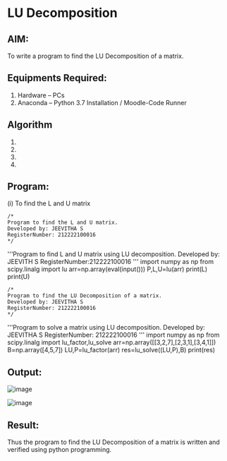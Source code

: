 # LU Decomposition 

## AIM:
To write a program to find the LU Decomposition of a matrix.

## Equipments Required:
1. Hardware – PCs
2. Anaconda – Python 3.7 Installation / Moodle-Code Runner

## Algorithm
1. 
2. 
3. 
4. 

## Program:
(i) To find the L and U matrix
```
/*
Program to find the L and U matrix.
Developed by: JEEVITHA S
RegisterNumber: 212222100016
*/
```
'''Program to find L and U matrix using LU decomposition.
Developed by: JEEVITH S
RegisterNumber:212222100016 
'''
import numpy as np
from scipy.linalg import lu
arr=np.array(eval(input()))
P,L,U=lu(arr)
print(L)
print(U)
```
/*
Program to find the LU Decomposition of a matrix.
Developed by: JEEVITHA S
RegisterNumber: 212222100016
*/
```
'''Program to solve a matrix using LU decomposition.
Developed by: JEEVITHA S
RegisterNumber: 212222100016
'''
import numpy as np
from scipy.linalg import lu_factor,lu_solve
arr=np.array([[3,2,7],[2,3,1],[3,4,1]])
B=np.array([4,5,7])
LU,P=lu_factor(arr)
res=lu_solve((LU,P),B)
print(res)

## Output:

![image](https://github.com/Jeevithha/LU-Decomposition/assets/123623197/7643ccc0-caf0-4982-a315-229091acf05c)

![image](https://github.com/Jeevithha/LU-Decomposition/assets/123623197/a0f7943f-f0fe-487c-b78a-da4da1e2f129)

## Result:
Thus the program to find the LU Decomposition of a matrix is written and verified using python programming.

